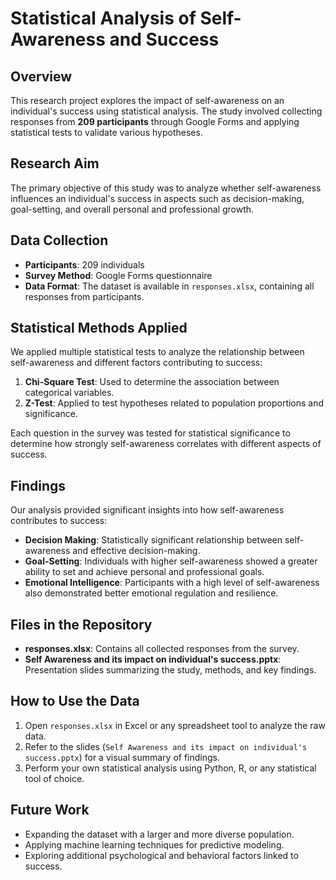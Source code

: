 # Statistical Analysis of Self-Awareness and Success

## Overview
This research project explores the impact of self-awareness on an individual's success using statistical analysis. The study involved collecting responses from **209 participants** through Google Forms and applying statistical tests to validate various hypotheses.

## Research Aim
The primary objective of this study was to analyze whether self-awareness influences an individual's success in aspects such as decision-making, goal-setting, and overall personal and professional growth.

## Data Collection
- **Participants**: 209 individuals
- **Survey Method**: Google Forms questionnaire
- **Data Format**: The dataset is available in `responses.xlsx`, containing all responses from participants.

## Statistical Methods Applied
We applied multiple statistical tests to analyze the relationship between self-awareness and different factors contributing to success:

1. **Chi-Square Test**: Used to determine the association between categorical variables.
2. **Z-Test**: Applied to test hypotheses related to population proportions and significance.

Each question in the survey was tested for statistical significance to determine how strongly self-awareness correlates with different aspects of success.

## Findings
Our analysis provided significant insights into how self-awareness contributes to success:
- **Decision Making**: Statistically significant relationship between self-awareness and effective decision-making.
- **Goal-Setting**: Individuals with higher self-awareness showed a greater ability to set and achieve personal and professional goals.
- **Emotional Intelligence**: Participants with a high level of self-awareness also demonstrated better emotional regulation and resilience.

## Files in the Repository
- **responses.xlsx**: Contains all collected responses from the survey.
- **Self Awareness and its impact on individual's success.pptx**: Presentation slides summarizing the study, methods, and key findings.

## How to Use the Data
1. Open `responses.xlsx` in Excel or any spreadsheet tool to analyze the raw data.
2. Refer to the slides (`Self Awareness and its impact on individual's success.pptx`) for a visual summary of findings.
3. Perform your own statistical analysis using Python, R, or any statistical tool of choice.

## Future Work
- Expanding the dataset with a larger and more diverse population.
- Applying machine learning techniques for predictive modeling.
- Exploring additional psychological and behavioral factors linked to success.

